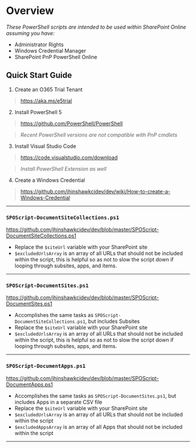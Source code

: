 # Overview

_These PowerShell scripts are intended to be used within SharePoint Online assuming you have:_
* Administrator Rights
* Windows Credential Manager
* SharePoint PnP PowerShell Online

## Quick Start Guide
1. Create an O365 Trial Tenant
  > https://aka.ms/e5trial 
2. Install PowerShell 5
  > https://github.com/PowerShell/PowerShell
  
  > _Recent PowerShell versions are not compatible with PnP cmdlets_
3. Install Visual Studio Code
  > https://code.visualstudio.com/download
  
  > _Install PowerShell Extension as well_
4. Create a Windows Credential
  > https://github.com/jhinshawkcidev/dev/wiki/How-to-create-a-Windows-Credential

***
### `SPOScript-DocumentSiteCollections.ps1`
https://github.com/jhinshawkcidev/dev/blob/master/SPOScript-DocumentSiteCollections.ps1
* Replace the `$siteUrl` variable with your SharePoint site
* `$excludedUrlsArray` is an array of all URLs that should not be included within the script, this is helpful so as not to slow the script down if looping through subsites, apps, and items.

***
### `SPOScript-DocumentSites.ps1`
https://github.com/jhinshawkcidev/dev/blob/master/SPOScript-DocumentSites.ps1
* Accomplishes the same tasks as `SPOScript-DocumentSiteCollections.ps1`, but includes Subsites
* Replace the `$siteUrl` variable with your SharePoint site
* `$excludedUrlsArray` is an array of all URLs that should not be included within the script, this is helpful so as not to slow the script down if looping through subsites, apps, and items.

***
### `SPOScript-DocumentApps.ps1`
https://github.com/jhinshawkcidev/dev/blob/master/SPOScript-DocumentApps.ps1
* Accomplishes the same tasks as `SPOScript-DocumentSites.ps1`, but includes Apps in a separate CSV file
* Replace the `$siteUrl` variable with your SharePoint site
* `$excludedUrlsArray` is an array of all URLs that should not be included within the script
* `$excludedAppsArray` is an array of all Apps that should not be included within the script

***

